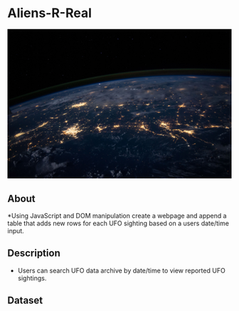 # Aliens-R-Real
![Bacteria by filterforge.com](images/nasa.jpg)
## About
*Using JavaScript and DOM manipulation create a webpage and append a table that adds new rows for each UFO sighting based on a users date/time input.

## Description
* Users can search UFO data archive by date/time to view reported UFO sightings.

## Dataset
![UFO Sightings Data](C:\Users\setho\Desktop\Git\Aliens-R-Real\js\data.js)

